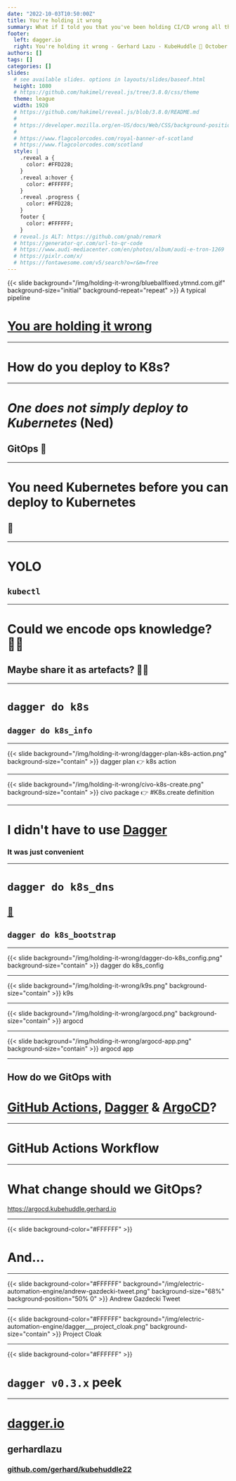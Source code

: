 ```yaml
---
date: "2022-10-03T10:50:00Z"
title: You're holding it wrong
summary: What if I told you that you've been holding CI/CD wrong all this time?
footer:
  left: dagger.io
  right: You're holding it wrong - Gerhard Lazu - KubeHuddle 🏴󠁧󠁢󠁳󠁣󠁴󠁿 October 3, 2022
authors: []
tags: []
categories: []
slides:
  # see available slides. options in layouts/slides/baseof.html
  height: 1080
  # https://github.com/hakimel/reveal.js/tree/3.8.0/css/theme
  theme: league
  width: 1920
  # https://github.com/hakimel/reveal.js/blob/3.8.0/README.md
  #
  # https://developer.mozilla.org/en-US/docs/Web/CSS/background-position
  #
  # https://www.flagcolorcodes.com/royal-banner-of-scotland
  # https://www.flagcolorcodes.com/scotland
  style: |
    .reveal a {
      color: #FFD228;
    }
    .reveal a:hover {
      color: #FFFFFF;
    }
    .reveal .progress {
      color: #FFD228;
    }
    footer {
      color: #FFFFFF;
    }
  # reveal.js ALT: https://github.com/gnab/remark
  # https://generator-qr.com/url-to-qr-code
  # https://www.audi-mediacenter.com/en/photos/album/audi-e-tron-1269
  # https://pixlr.com/x/
  # https://fontawesome.com/v5/search?o=r&m=free
---
```


{{< slide background="/img/holding-it-wrong/blueballfixed.ytmnd.com.gif" background-size="initial" background-repeat="repeat" >}}
<span class="menu-title">A typical pipeline</span>

# [You are holding it wrong](#)

---

# How do you deploy to K8s?

---

# _One does not simply deploy to Kubernetes_ (Ned)

## GitOps 🤘

---

# You need Kubernetes before you can deploy to Kubernetes

## 🐣

---

# YOLO

## `kubectl`

---

# Could we encode ops knowledge? 🙇‍♀️

## Maybe share it as artefacts? 🙇‍♂️

---

# `dagger do k8s`
## `dagger do k8s_info`

---

{{< slide background="/img/holding-it-wrong/dagger-plan-k8s-action.png" background-size="contain" >}}
<span class="menu-title">dagger plan 👉 k8s action</span>

---

{{< slide background="/img/holding-it-wrong/civo-k8s-create.png" background-size="contain" >}}
<span class="menu-title">civo package 👉 #K8s.create definition</span>

---

# I didn't have to use [Dagger](#)
### It was just convenient

---

# `dagger do k8s_dns`
## [🤔](https://github.com/kubernetes-sigs/external-dns/pull/2852)
## `dagger do k8s_bootstrap`

---

{{< slide background="/img/holding-it-wrong/dagger-do-k8s_config.png" background-size="contain" >}}
<span class="menu-title">dagger do k8s_config</span>

---

{{< slide background="/img/holding-it-wrong/k9s.png" background-size="contain" >}}
<span class="menu-title">k9s</span>

---

{{< slide background="/img/holding-it-wrong/argocd.png" background-size="contain" >}}
<span class="menu-title">argocd</span>

---

{{< slide background="/img/holding-it-wrong/argocd-app.png" background-size="contain" >}}
<span class="menu-title">argocd app</span>

---

## How do we GitOps with
# [GitHub Actions](#), [Dagger](#) & [ArgoCD](#)?

---

# GitHub Actions Workflow

---

# What change should we GitOps?

https://argocd.kubehuddle.gerhard.io

---

{{< slide background-color="#FFFFFF" >}}

# And...

---

{{< slide background-color="#FFFFFF" background="/img/electric-automation-engine/andrew-gazdecki-tweet.png" background-size="68%" background-position="50% 0" >}}
<span class="menu-title">Andrew Gazdecki Tweet</span>

---

{{< slide background-color="#FFFFFF" background="/img/electric-automation-engine/dagger___project_cloak.png" background-size="contain" >}}
<span class="menu-title">Project Cloak</span>

---

{{< slide background-color="#FFFFFF" >}}
# `dagger v0.3.x` peek

---

# <i class="fa fa-users"></i> <a href="https://dagger.io" target="_blank">dagger.io</a>
## <i class="fab fa-twitter"></i> gerhardlazu
### <i class="fab fa-github"></i> <a href="https://gerhard.io" target="_blank">github.com/gerhard/kubehuddle22</a>
